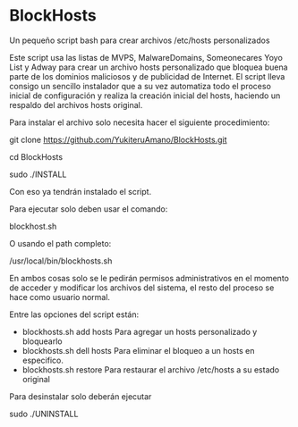 BlockHosts
==========

Un pequeño script bash para crear archivos /etc/hosts personalizados

Este script usa las listas de MVPS, MalwareDomains, Someonecares
Yoyo List y Adway para crear un archivo hosts personalizado que bloquea
buena parte de los dominios maliciosos y de publicidad de Internet.
El script lleva consigo un sencillo instalador que a su vez automatiza
todo el proceso inicial de configuración y realiza la creación inicial
del hosts, haciendo un respaldo del archivos hosts original.

Para instalar el archivo solo necesita hacer el siguiente procedimiento:

git clone https://github.com/YukiteruAmano/BlockHosts.git

cd BlockHosts

sudo ./INSTALL

Con eso ya tendrán instalado el script.

Para ejecutar solo deben usar el comando:

blockhost.sh

O usando el path completo:

/usr/local/bin/blockhosts.sh

En ambos cosas solo se le pedirán permisos administrativos en el momento
de acceder y modificar los archivos del sistema, el resto del proceso se
hace como usuario normal.

Entre las opciones del script están:

* blockhosts.sh add hosts
    Para agregar un hosts personalizado y bloquearlo
* blockhosts.sh dell hosts
    Para eliminar el bloqueo a un hosts en especifico.
* blockhosts.sh restore
    Para restaurar el archivo /etc/hosts a su estado original

Para desinstalar solo deberán ejecutar

sudo ./UNINSTALL
